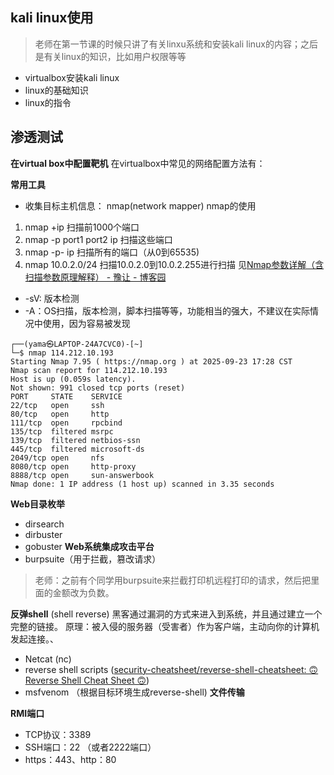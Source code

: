 ## kali linux使用
> 老师在第一节课的时候只讲了有关linxu系统和安装kali linux的内容；之后是有关linux的知识，比如用户权限等等
- virtualbox安装kali linux
- linux的基础知识
- linux的指令

## 渗透测试

**在virtual box中配置靶机**
在virtualbox中常见的网络配置方法有：

**常用工具**
- 收集目标主机信息： nmap(network mapper)
nmap的使用
1. nmap +ip 扫描前1000个端口
2. nmap  -p port1 port2 ip 扫描这些端口
3. nmap -p- ip 扫描所有的端口（从0到65535)
4. nmap 10.0.2.0/24 扫描10.0.2.0到10.0.2.255进行扫描
见[Nmap参数详解（含扫描参数原理解释） - 豫让 - 博客园](https://www.cnblogs.com/yurang/p/12046809.html)
- -sV: 版本检测
- -A：OS扫描，版本检测，脚本扫描等等，功能相当的强大，不建议在实际情况中使用，因为容易被发现
```shell
┌──(yama㉿LAPTOP-24A7CVC0)-[~]
└─$ nmap 114.212.10.193
Starting Nmap 7.95 ( https://nmap.org ) at 2025-09-23 17:28 CST
Nmap scan report for 114.212.10.193
Host is up (0.059s latency).
Not shown: 991 closed tcp ports (reset)
PORT     STATE    SERVICE
22/tcp   open     ssh
80/tcp   open     http
111/tcp  open     rpcbind
135/tcp  filtered msrpc
139/tcp  filtered netbios-ssn
445/tcp  filtered microsoft-ds
2049/tcp open     nfs
8080/tcp open     http-proxy
8888/tcp open     sun-answerbook
Nmap done: 1 IP address (1 host up) scanned in 3.35 seconds
```
**Web目录枚举**
- dirsearch
- dirbuster
- gobuster
**Web系统集成攻击平台**
- burpsuite（用于拦截，篡改请求）
> 老师：之前有个同学用burpsuite来拦截打印机远程打印的请求，然后把里面的金额改为负数。

**反弹shell** (shell reverse)
黑客通过漏洞的方式来进入到系统，并且通过建立一个完整的链接。
原理：被入侵的服务器（受害者）作为客户端，主动向你的计算机发起连接。、
- Netcat (nc)
- reverse shell scripts  ([security-cheatsheet/reverse-shell-cheatsheet: 🙃 Reverse Shell Cheat Sheet 🙃](https://github.com/security-cheatsheet/reverse-shell-cheatsheet))
- msfvenom （根据目标环境生成reverse-shell)
**文件传输**



**RMI端口**
- TCP协议：3389
- SSH端口：22 （或者2222端口）
- https：443、http：80
